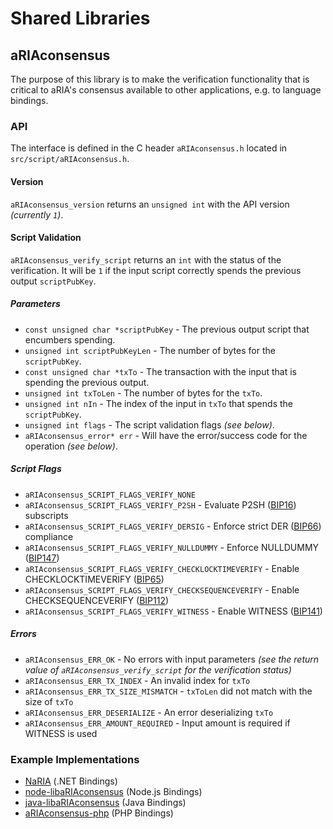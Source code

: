 Shared Libraries
================

## aRIAconsensus

The purpose of this library is to make the verification functionality that is critical to aRIA's consensus available to other applications, e.g. to language bindings.

### API

The interface is defined in the C header `aRIAconsensus.h` located in `src/script/aRIAconsensus.h`.

#### Version

`aRIAconsensus_version` returns an `unsigned int` with the API version *(currently `1`)*.

#### Script Validation

`aRIAconsensus_verify_script` returns an `int` with the status of the verification. It will be `1` if the input script correctly spends the previous output `scriptPubKey`.

##### Parameters
- `const unsigned char *scriptPubKey` - The previous output script that encumbers spending.
- `unsigned int scriptPubKeyLen` - The number of bytes for the `scriptPubKey`.
- `const unsigned char *txTo` - The transaction with the input that is spending the previous output.
- `unsigned int txToLen` - The number of bytes for the `txTo`.
- `unsigned int nIn` - The index of the input in `txTo` that spends the `scriptPubKey`.
- `unsigned int flags` - The script validation flags *(see below)*.
- `aRIAconsensus_error* err` - Will have the error/success code for the operation *(see below)*.

##### Script Flags
- `aRIAconsensus_SCRIPT_FLAGS_VERIFY_NONE`
- `aRIAconsensus_SCRIPT_FLAGS_VERIFY_P2SH` - Evaluate P2SH ([BIP16](https://github.com/aRIA/bips/blob/master/bip-0016.mediawiki)) subscripts
- `aRIAconsensus_SCRIPT_FLAGS_VERIFY_DERSIG` - Enforce strict DER ([BIP66](https://github.com/aRIA/bips/blob/master/bip-0066.mediawiki)) compliance
- `aRIAconsensus_SCRIPT_FLAGS_VERIFY_NULLDUMMY` - Enforce NULLDUMMY ([BIP147](https://github.com/aRIA/bips/blob/master/bip-0147.mediawiki))
- `aRIAconsensus_SCRIPT_FLAGS_VERIFY_CHECKLOCKTIMEVERIFY` - Enable CHECKLOCKTIMEVERIFY ([BIP65](https://github.com/aRIA/bips/blob/master/bip-0065.mediawiki))
- `aRIAconsensus_SCRIPT_FLAGS_VERIFY_CHECKSEQUENCEVERIFY` - Enable CHECKSEQUENCEVERIFY ([BIP112](https://github.com/aRIA/bips/blob/master/bip-0112.mediawiki))
- `aRIAconsensus_SCRIPT_FLAGS_VERIFY_WITNESS` - Enable WITNESS ([BIP141](https://github.com/aRIA/bips/blob/master/bip-0141.mediawiki))

##### Errors
- `aRIAconsensus_ERR_OK` - No errors with input parameters *(see the return value of `aRIAconsensus_verify_script` for the verification status)*
- `aRIAconsensus_ERR_TX_INDEX` - An invalid index for `txTo`
- `aRIAconsensus_ERR_TX_SIZE_MISMATCH` - `txToLen` did not match with the size of `txTo`
- `aRIAconsensus_ERR_DESERIALIZE` - An error deserializing `txTo`
- `aRIAconsensus_ERR_AMOUNT_REQUIRED` - Input amount is required if WITNESS is used

### Example Implementations
- [NaRIA](https://github.com/NicolasDorier/NaRIA/blob/master/NaRIA/Script.cs#L814) (.NET Bindings)
- [node-libaRIAconsensus](https://github.com/bitpay/node-libaRIAconsensus) (Node.js Bindings)
- [java-libaRIAconsensus](https://github.com/dexX7/java-libaRIAconsensus) (Java Bindings)
- [aRIAconsensus-php](https://github.com/Bit-Wasp/aRIAconsensus-php) (PHP Bindings)
